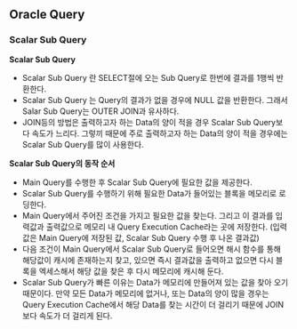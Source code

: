
## Oracle Query
### Scalar Sub Query 
**Scalar Sub Query**
- Scalar Sub Query 란 SELECT절에 오는 Sub Query로 한번에 결과를 1행씩 반환한다. 
- Scalar Sub Query 는 Query의 결과가 없을 경우에 NULL 값을 반환한다. 그래서 Salar Sub Query는 OUTER JOIN과 유사하다.
- JOIN등의 방법은 출력하고자 하는 Data의 양이 적을 경우 Scalar Sub Query보다 속도가 느리다. 그렇끼 때문에 주로 출력하고자 하는 Data의 양이 적을 경우에는 Scalar Sub Query를 많이 사용한다.  


**Scalar Sub Query의 동작 순서**
- Main Query를 수행한  후 Scalar Sub Query에 필요한 값을 제공한다. 
- Scalar Sub Query를 수행하기 위해 필요한 Data가 들어있는 블록을 메모리로 로딩한다. 
- Main Query에서 주어진 조건을 가지고 필요한 값을 찾는다. 그리고 이 결과를 입력값과 출력값으로 메모리 내 Query Execution Cache라는 곳에 저장한다. (입력값은 Main Query에 저장된 값, Scalar Sub Query 수행 후 나온 결과값)
- 다음 조건이 Main Query에서 Scalar Sub Query로 들어오면 해시 함수를 통해 해당값이 캐시에 존재하는지 찾고, 있으면 즉시 결과값을 출력하고 없으면 다시 블록을 엑세스해서 해당 값을 찾은 후 다시 메모리에 캐시해 둔다. 
- Scalar Sub Query가 빠른 이유는 Data가 메모리에 만들어져 있는 값을 찾아 오기 때문이다. 만약 모든 Data가 메모리에 없거나, 또는 Data의 양이 많을 경우는 Query Execution Cache에서 해당 Data를 찾는 시간이 더 걸리기 때문에 JOIN보다 속도가 더 걸리게 된다. 
 
